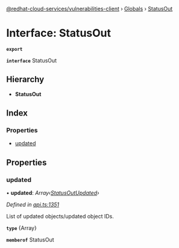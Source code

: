 [@redhat-cloud-services/vulnerabilities-client](../README.md) › [Globals](../globals.md) › [StatusOut](statusout.md)

# Interface: StatusOut

**`export`** 

**`interface`** StatusOut

## Hierarchy

* **StatusOut**

## Index

### Properties

* [updated](statusout.md#updated)

## Properties

###  updated

• **updated**: *Array‹[StatusOutUpdated](statusoutupdated.md)›*

*Defined in [api.ts:1351](https://github.com/RedHatInsights/javascript-clients/blob/master/packages/vulnerabilities/api.ts#L1351)*

List of updated objects/updated object IDs.

**`type`** {Array<StatusOutUpdated>}

**`memberof`** StatusOut
